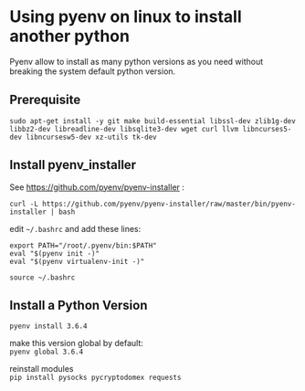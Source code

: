 # Using pyenv on linux to install another python

Pyenv allow to install as many python versions as you need without breaking the system default python version.

## Prerequisite

```
sudo apt-get install -y git make build-essential libssl-dev zlib1g-dev libbz2-dev libreadline-dev libsqlite3-dev wget curl llvm libncurses5-dev libncursesw5-dev xz-utils tk-dev
```

## Install pyenv_installer

See https://github.com/pyenv/pyenv-installer :

`curl -L https://github.com/pyenv/pyenv-installer/raw/master/bin/pyenv-installer | bash`

edit `~/.bashrc` and add these lines:  
```
export PATH="/root/.pyenv/bin:$PATH"
eval "$(pyenv init -)"
eval "$(pyenv virtualenv-init -)"
```

`source ~/.bashrc`

## Install a Python Version

`pyenv install 3.6.4`

make this version global by default:  
`pyenv global 3.6.4`

reinstall modules  
```pip install pysocks pycryptodomex requests```
